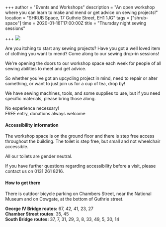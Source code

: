 +++
author = "Events and Workshops"
description = "An open workshop where you can learn to make and mend or get advice on sewing projects!"
location = "SHRUB Space, 17 Guthrie Street, EH1 1JG"
tags = ["shrub-space"]
time = 2020-01-16T17:00:00Z
title = "Thursday night sewing sessions"

+++
![](https://res.cloudinary.com/shrub-co-op/image/upload/v1568821838/shrubcoop.org/media/sewing_sessions_FB_event_banner_1_oy6liq.png)

Are you itching to start any sewing projects? Have you got a well loved item of clothing you want to mend? Come along to our sewing drop-in sessions!

We're opening the doors to our workshop space each week for people of all sewing abilities to meet and get advice.

So whether you've got an upcycling project in mind, need to repair or alter something, or want to just join us for a cup of tea, drop by!

We have sewing machines, tools, and some supplies to use, but if you need specific materials, please bring those along.

No experience necessary!  
FREE entry, donations always welcome

#### Accessibility information

The workshop space is on the ground floor and there is step free access throughout the building. The toilet is step free, but small and not wheelchair accessible.

All our toilets are gender neutral.

If you have further questions regarding accessibility before a visit, please contact us on 0131 261 8216.

#### How to get there

There is outdoor bicycle parking on Chambers Street, near the National Museum and on Cowgate, at the bottom of Guthrie street.

**George IV Bridge routes:** 67, 42, 41, 23, 27  
**Chamber Street routes**: 35, 45  
**South Bridge routes:** 37, 7, 31, 29, 3, 8, 33, 49, 5, 30, 14